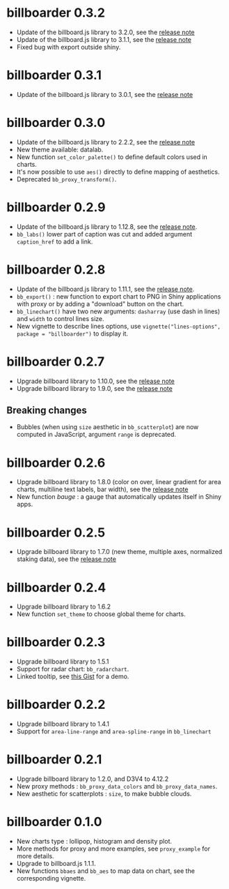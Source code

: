 billboarder 0.3.2
==================

* Update of the billboard.js library to 3.2.0, see the [release note](https://netil.medium.com/billboard-js-3-2-release-sparkline-tableview-plugins-more-32217ddc869a)
* Update of the billboard.js library to 3.1.1, see the [release note](https://netil.medium.com/billboard-js-3-1-release-subchart-data-loading-enhancements-e98be5eebdcb)
* Fixed bug with export outside shiny.



billboarder 0.3.1
==================

* Update of the billboard.js library to 3.0.1, see the [release note](https://netil.medium.com/billboard-js-3-0-release-d3-js-v6-support-new-candlestick-type-9bd74af6a753)



billboarder 0.3.0
==================

* Update of the billboard.js library to 2.2.2, see the [release note](https://netil.medium.com/billboard-js-2-2-0-release-gauge-enhancements-pie-outerradius-more-407118914fbc)
* New theme available: datalab.
* New function `set_color_palette()` to define default colors used in charts.
* It's now possible to use `aes()` directly to define mapping of aesthetics.
* Deprecated `bb_proxy_transform()`.



billboarder 0.2.9
==================

* Update of the billboard.js library to 1.12.8, see the [release note](https://netil.medium.com/billboard-js-692f4db55b0b).
* `bb_labs()` lower part of caption was cut and added argument `caption_href` to add a link.



billboarder 0.2.8
==================

* Update of the billboard.js library to 1.11.1, see the [release note](https://netil.medium.com/billboard-js-1-11-0-release-lazy-render-new-textoverlap-plugin-more-831e33efcbe5).
* `bb_export()` : new function to export chart to PNG in Shiny applications with proxy or by adding a "download" button on the chart.
* `bb_linechart()` have two new arguments: `dasharray` (use dash in lines) and `width` to control lines size.
* New vignette to describe lines options, use `vignette("lines-options", package = "billboarder")` to display it.



billboarder 0.2.7
==================

* Upgrade billboard library to 1.10.0, see the [release note](https://netil.medium.com/billboard-js-1-10-release-bubble-dimension-axis-culling-more-132d343a46cc)
* Upgrade billboard library to 1.9.0, see the [release note](https://netil.medium.com/billboard-js-1-9-release-introducing-plugins-more-636ada3a7881)

## Breaking changes

* Bubbles (when using `size` aesthetic in `bb_scatterplot`) are now computed in JavaScript, argument `range` is deprecated.



billboarder 0.2.6
==================

* Upgrade billboard library to 1.8.0 (color on over, linear gradient for area charts, multiline text labels, bar width), see the [release note](https://netil.medium.com/billboard-js-1-8-0-released-today-3ed432f2d9d4)
* New function *bauge* : a gauge that automatically updates itself in Shiny apps.


billboarder 0.2.5
==================

* Upgrade billboard library to 1.7.0 (new theme, multiple axes, normalized staking data), see the [release note](https://netil.medium.com/billboard-js-1-7-0-release-4944a2eb59fe)



billboarder 0.2.4
==================

* Upgrade billboard library to 1.6.2
* New function `set_theme` to choose global theme for charts.



billboarder 0.2.3
==================

* Upgrade billboard library to 1.5.1
* Support for radar chart: `bb_radarchart`.
* Linked tooltip, see [this Gist](https://gist.github.com/pvictor/49fdb05d362acca8d6b94d69345a5046) for a demo.



billboarder 0.2.2
==================

* Upgrade billboard library to 1.4.1
* Support for `area-line-range` and `area-spline-range` in `bb_linechart`



billboarder 0.2.1
==================

* Upgrade billboard library to 1.2.0, and D3V4 to 4.12.2
* New proxy methods : `bb_proxy_data_colors` and `bb_proxy_data_names`.
* New aesthetic for scatterplots : `size`, to make bubble clouds.



billboarder 0.1.0
==================

* New charts type : lollipop, histogram and density plot.
* More methods for proxy and more examples, see `proxy_example` for more details.
* Upgrade to billboard.js 1.1.1.
* New functions `bbaes` and `bb_aes` to map data on chart, see the corresponding vignette.
